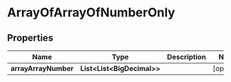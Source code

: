 

# ArrayOfArrayOfNumberOnly

## Properties

Name | Type | Description | Notes
------------ | ------------- | ------------- | -------------
**arrayArrayNumber** | **List&lt;List&lt;BigDecimal&gt;&gt;** |  |  [optional]



